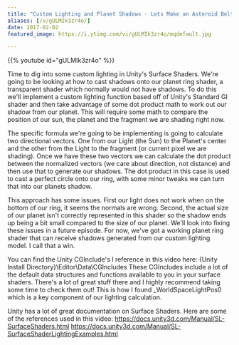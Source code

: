 ```yaml
---
title: "Custom Lighting and Planet Shadows - Lets Make an Asteroid Belt- Part 3"
aliases: [/v/gULMIk3zr4o/]
date: 2017-02-02
featured_image: https://i.ytimg.com/vi/gULMIk3zr4o/mqdefault.jpg

---
```


{{% youtube id="gULMIk3zr4o" %}}

Time to dig into some custom lighting in Unity's Surface Shaders. We're going to be looking at how to cast shadows onto our planet ring shader, a transparent shader which normally would not have shadows. To do this we'll implement a custom lighting function based off of Unity's Standard GI shader and then take advantage of some dot product math to work out our shadow from our planet. This will require some math to compare the position of our sun, the planet and the fragment we are shading right now.

The specific formula we're going to be implementing is going to calculate two directional vectors. One from our Light (the Sun) to the Planet's center and the other from the Light to the fragment (or current pixel we are shading). Once we have these two vectors we can calculate the dot product between the normalized vectors (we care about direction, not distance) and then use that to generate our shadows. The dot product in this case is used to cast a perfect circle onto our ring, with some minor tweaks we can turn that into our planets shadow.

This approach has some issues. First our light does not work when on the bottom of our ring, it seems the normals are wrong. Second, the actual size of our planet isn't correctly represented in this shader so the shadow ends up being a bit small compared to the size of our planet. We'll look into fixing these issues in a future episode. For now, we've got a working planet ring shader that can receive shadows generated from our custom lighting model. I call that a win.

You can find the Unity CGInclude's I reference in this video here:
{Unity Install Directory}\Editor\Data\CGIncludes
These CGIncludes include a lot of the default data structures and functions available to you in your surface shaders. There's a lot of great stuff there and I highly recommend taking some time to check them out! This is how I found _WorldSpaceLightPos0 which is a key component of our lighting calculation.

Unity has a lot of great documentation on Surface Shaders. Here are some of the references used in this video:
https://docs.unity3d.com/Manual/SL-SurfaceShaders.html
https://docs.unity3d.com/Manual/SL-SurfaceShaderLightingExamples.html